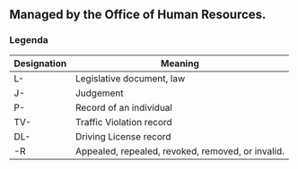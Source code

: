 ## Managed by the Office of Human Resources.
### Legenda

Designation | Meaning
--- | ---
L- | Legislative document, law
J- | Judgement
P- | Record of an individual
TV- | Traffic Violation record
DL- | Driving License record
-R | Appealed, repealed, revoked, removed, or invalid.
